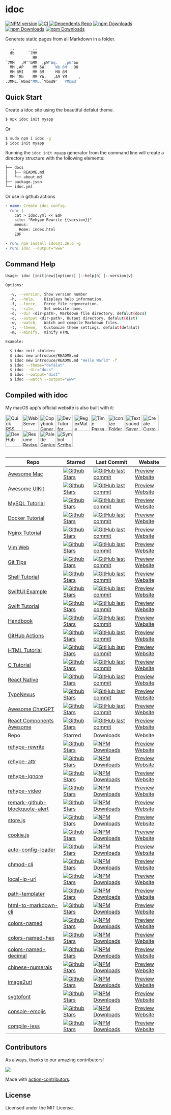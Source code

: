 <!--idoc:ignore:start-->
idoc
===
<!--idoc:ignore:end-->

[![NPM version](https://img.shields.io/npm/v/idoc.svg?style=flat)](https://npmjs.org/package/idoc)
[![CI](https://github.com/jaywcjlove/idoc/actions/workflows/ci.yml/badge.svg)](https://github.com/jaywcjlove/idoc/actions/workflows/ci.yml)
[![Dependents Repo](https://badgen.net/github/dependents-repo/jaywcjlove/idoc)](https://github.com/jaywcjlove/idoc/network/dependents)
[![npm Downloads](https://img.shields.io/npm/dw/idoc?style=flat)](https://www.npmjs.com/package/idoc)
[![npm Downloads](https://img.shields.io/npm/dm/idoc?style=flat)](https://www.npmjs.com/package/idoc)
[![npm Downloads](https://img.shields.io/npm/dy/idoc?style=flat)](https://www.npmjs.com/package/idoc)

Generate static pages from all Markdown in a folder.

```bash
  ,,        ,,
  db      `7MM
            MM
`7MM   ,M""bMM  ,pW"Wq.   ,p6"bo
  MM ,AP    MM 6W'   `Wb 6M'  OO
  MM 8MI    MM 8M     M8 8M
  MM `Mb    MM YA.   ,A9 YM.    ,
.JMML.`Wbmd"MML.`Ybmd9'   YMbmd'
```

## Quick Start

Create a idoc site using the beautiful defalut theme.

```bash
$ npx idoc init myapp
```

Or

```bash
$ sudo npm i idoc -g
$ idoc init myapp
```

Running the `idoc init myapp` generator from the command line will create a directory structure with the following elements:

```bash
├── docs
│   ├── README.md
│   └── about.md
├── package.json
└── idoc.yml
```

Or use in github actions

```yml
- name: Create idoc config.
  run: |
    cat > idoc.yml << EOF
    site: "Rehype Rewrite {{version}}"
    menus:
      Home: index.html
    EOF

- run: npm install idoc@1.26.6 -g
- run: idoc --output="www"
```

## Command Help

```bash
Usage: idoc [init|new][options] [--help|h] [--version|v]

Options:

  -v, --version, Show version number
  -h, --help,    Displays help information.
  -f, --force,   Force file regeneration.
  -s, --site,    Set website name.
  -d, --dir <dir-path>, Markdown file directory. defalut(docs)
  -o, --output <dir-path>, Output directory. defalut(dist)
  -w, --watch,   Watch and compile Markdown files.
  -t, --theme,   Customize theme settings. defalut(defalut)
  -m, --minify,  minify HTML

Example:

  $ idoc init <folder>
  $ idoc new introduce/README.md
  $ idoc new introduce/README.md "Hello World" -f
  $ idoc --theme="defalut"
  $ idoc --dir="docs"
  $ idoc --output="dist"
  $ idoc --watch --output="www"
```

## Compiled with idoc

My macOS app's official website is also built with it:

<div style="display: inline_block">
    <a target="_blank" href="https://wangchujiang.com/quick-rss/" title="Quick RSS for macOS"><img align="center" alt="Quick RSS" height="50" width="50" src="https://github.com/user-attachments/assets/deb91549-0347-458c-9768-3b0fcb18aebc"></a>
    <a target="_blank" href="https://wangchujiang.com/web-serve/" title="Web Serve for macOS"><img align="center" alt="Web Serve" height="50" width="50" src="https://github.com/user-attachments/assets/e1d9f76f-0f3d-4ba5-8a15-253ee173bb1c"></a>
    <a target="_blank" href="https://wangchujiang.com/copybook-generator/" title="Copybook Generator for macOS/iOS"><img align="center" alt="Copybook Generator" height="50" width="50" src="https://github.com/jaywcjlove/jaywcjlove/assets/1680273/b90e42ff-158b-4534-82ca-5898fd0e8d73"></a>
    <a target="_blank" href="https://wangchujiang.com/devtutor/" title="DevTutor for macOS/iOS"><img align="center" alt="DevTutor for SwiftUI" height="50" width="50" src="https://github.com/jaywcjlove/jaywcjlove/assets/1680273/f15c154d-0192-48eb-8e0e-9e245ffd974a"></a>
    <a target="_blank" href="https://wangchujiang.com/regex-mate/" title="RegexMate for macOS/iOS"><img align="center" alt="RegexMate" height="50" width="50" src="https://github.com/jaywcjlove/jaywcjlove/assets/1680273/aabe5aa9-9a96-4390-8bed-c3e4023d0dea"></a>
    <a target="_blank" href="https://wangchujiang.com/time-passage/" title="Time Passage for macOS/iOS"><img align="center" alt="Time Passage" height="50" width="50" src="https://github.com/jaywcjlove/time-passage/assets/1680273/6f30e429-e6f3-4dbe-9921-a5effe2a05e9"></a>
    <a target="_blank" href="https://wangchujiang.com/IconizeFolder/" title="IconizeFolder for macOS"><img align="center" alt="Iconize Folder" height="50" width="50" src="https://github.com/jaywcjlove/jaywcjlove/assets/1680273/fa9d8b9c-1e51-4ded-877c-fa5b21c47220"></a>
    <a target="_blank" href="https://wangchujiang.com/TextSoundSaver/" title="Textsound Saver for macOS/iOS"><img align="center" alt="Textsound Saver" height="50" width="50" src="https://github.com/jaywcjlove/jaywcjlove/assets/1680273/0595e842-980b-4574-8891-a8ba853a08be"></a>
    <a target="_blank" href="https://wangchujiang.com/create-custom-symbols/" title="Create Custom Symbols for macOS"><img align="center" alt="Create Custom Symbols" height="50" width="50" src="https://github.com/jaywcjlove/jaywcjlove/assets/1680273/8cd022ce-a3f1-4e89-b7c6-6fbd0d4db77c"></a>
    <a target="_blank" href="https://wangchujiang.com/DevHub/" title="DevHub for macOS"><img align="center" alt="DevHub" height="50" width="50" src="https://github.com/jaywcjlove/jaywcjlove/assets/1680273/6d38923c-b97d-4687-9601-9865bd0eea1a"></a>
    <a target="_blank" href="https://wangchujiang.com/ResumeRevise/" title="Resume Revise for macOS"><img align="center" alt="Resume Revise" height="50" width="50" src="https://github.com/jaywcjlove/jaywcjlove/assets/1680273/c9954a20-1905-48de-bdf8-d71837974aa2"></a>
    <a target="_blank" href="https://wangchujiang.com/palette-genius/" title="Palette Genius for macOS"><img align="center" alt="Palette Genius" height="50" width="50" src="https://github.com/jaywcjlove/jaywcjlove/assets/1680273/27340413-d355-45b2-8f6f-6ac37682d957"></a>
    <a target="_blank" href="https://wangchujiang.com/symbol-scribe/" title="Symbol Scribe for macOS"><img align="center" alt="Symbol Scribe" height="50" width="50" src="https://github.com/jaywcjlove/jaywcjlove/assets/1680273/c7249f05-fa70-4def-a1e9-571d5f171fc9"></a>
</div>
<br />

| Repo | Starred | Last Commit | Website |
| ---- | ---- | ---- | ---- |
| [Awesome Mac](https://github.com/jaywcjlove/awesome-mac) | [![Github Stars](https://img.shields.io/github/stars/jaywcjlove/awesome-mac.svg)](https://github.com/jaywcjlove/awesome-mac/stargazers) | [![GitHub last commit](https://img.shields.io/github/last-commit/jaywcjlove/awesome-mac?style=flat&label=last)](https://github.com/jaywcjlove/awesome-mac/commits) | [Preview Website](https://jaywcjlove.github.io/awesome-mac) |
| [Awesome UIKit](https://github.com/jaywcjlove/shell-tutorialawesome-uikit) | [![Github Stars](https://img.shields.io/github/stars/jaywcjlove/awesome-uikit.svg)](https://github.com/jaywcjlove/awesome-uikit/stargazers) | [![GitHub last commit](https://img.shields.io/github/last-commit/jaywcjlove/awesome-uikit?style=flat&label=last)](https://github.com/jaywcjlove/awesome-uikit/commits) | [Preview Website](https://jaywcjlove.github.io/awesome-uikit) |
| [MySQL Tutorial](https://github.com/jaywcjlove/mysql-tutorial) | [![Github Stars](https://img.shields.io/github/stars/jaywcjlove/mysql-tutorial.svg)](https://github.com/jaywcjlove/mysql-tutorial/stargazers) | [![GitHub last commit](https://img.shields.io/github/last-commit/jaywcjlove/mysql-tutorial?style=flat&label=last)](https://github.com/jaywcjlove/mysql-tutorial/commits) | [Preview Website](https://jaywcjlove.github.io/mysql-tutorial) |
| [Docker Tutorial](https://github.com/jaywcjlove/docker-tutorial) | [![Github Stars](https://img.shields.io/github/stars/jaywcjlove/docker-tutorial.svg)](https://github.com/jaywcjlove/docker-tutorial/stargazers) | [![GitHub last commit](https://img.shields.io/github/last-commit/jaywcjlove/docker-tutorial?style=flat&label=last)](https://github.com/jaywcjlove/docker-tutorial/commits) | [Preview Website](https://jaywcjlove.github.io/docker-tutorial) |
| [Nginx Tutorial](https://github.com/jaywcjlove/nginx-tutorial) | [![Github Stars](https://img.shields.io/github/stars/jaywcjlove/nginx-tutorial.svg)](https://github.com/jaywcjlove/nginx-tutorial/stargazers) | [![GitHub last commit](https://img.shields.io/github/last-commit/jaywcjlove/nginx-tutorial?style=flat&label=last)](https://github.com/jaywcjlove/nginx-tutorial/commits) | [Preview Website](https://jaywcjlove.github.io/nginx-tutorial) |
| [Vim Web](https://github.com/jaywcjlove/vim-web) | [![Github Stars](https://img.shields.io/github/stars/jaywcjlove/vim-web.svg)](https://github.com/jaywcjlove/vim-web/stargazers) | [![GitHub last commit](https://img.shields.io/github/last-commit/jaywcjlove/vim-web?style=flat&label=last)](https://github.com/jaywcjlove/vim-web/commits) | [Preview Website](https://jaywcjlove.github.io/vim-web) |
| [Git Tips](https://github.com/jaywcjlove/git-tips) | [![Github Stars](https://img.shields.io/github/stars/jaywcjlove/git-tips.svg)](https://github.com/jaywcjlove/git-tips/stargazers) | [![GitHub last commit](https://img.shields.io/github/last-commit/jaywcjlove/git-tips?style=flat&label=last)](https://github.com/jaywcjlove/git-tips/commits) | [Preview Website](https://jaywcjlove.github.io/git-tips) |
| [Shell Tutorial](https://github.com/jaywcjlove/shell-tutorial) | [![Github Stars](https://img.shields.io/github/stars/jaywcjlove/shell-tutorial.svg)](https://github.com/jaywcjlove/shell-tutorial/stargazers) | [![GitHub last commit](https://img.shields.io/github/last-commit/jaywcjlove/shell-tutorial?style=flat&label=last)](https://github.com/jaywcjlove/shell-tutorial/commits) | [Preview Website](https://jaywcjlove.github.io/shell-tutorial) |
| [SwiftUI Example](https://github.com/jaywcjlove/swiftui-example) | [![Github Stars](https://img.shields.io/github/stars/jaywcjlove/swiftui-example.svg)](https://github.com/jaywcjlove/swiftui-example/stargazers) | [![GitHub last commit](https://img.shields.io/github/last-commit/jaywcjlove/swiftui-example?style=flat&label=last)](https://github.com/jaywcjlove/swiftui-example/commits) | [Preview Website](https://jaywcjlove.github.io/swiftui-example) |
| [Swift Tutorial](https://github.com/jaywcjlove/swift-tutorial) | [![Github Stars](https://img.shields.io/github/stars/jaywcjlove/swift-tutorial.svg)](https://github.com/jaywcjlove/swift-tutorial/stargazers) | [![GitHub last commit](https://img.shields.io/github/last-commit/jaywcjlove/swift-tutorial?style=flat&label=last)](https://github.com/jaywcjlove/swift-tutorial/commits) | [Preview Website](https://jaywcjlove.github.io/swift-tutorial) |
| [Handbook](https://github.com/jaywcjlove/handbook) | [![Github Stars](https://img.shields.io/github/stars/jaywcjlove/handbook.svg)](https://github.com/jaywcjlove/handbook/stargazers) | [![GitHub last commit](https://img.shields.io/github/last-commit/jaywcjlove/handbook?style=flat&label=last)](https://github.com/jaywcjlove/handbook/commits) | [Preview Website](https://jaywcjlove.github.io/handbook) |
| [GitHub Actions](https://github.com/jaywcjlove/github-actions) | [![Github Stars](https://img.shields.io/github/stars/jaywcjlove/github-actions.svg)](https://github.com/jaywcjlove/github-actions/stargazers) | [![GitHub last commit](https://img.shields.io/github/last-commit/jaywcjlove/github-actions?style=flat&label=last)](https://github.com/jaywcjlove/github-actions/commits) | [Preview Website](https://jaywcjlove.github.io/github-actions) |
| [HTML Tutorial](https://github.com/jaywcjlove/html-tutorial) | [![Github Stars](https://img.shields.io/github/stars/jaywcjlove/html-tutorial.svg)](https://github.com/jaywcjlove/html-tutorial/stargazers) | [![GitHub last commit](https://img.shields.io/github/last-commit/jaywcjlove/html-tutorial?style=flat&label=last)](https://github.com/jaywcjlove/html-tutorial/commits) | [Preview Website](https://jaywcjlove.github.io/html-tutorial) |
| [C Tutorial](https://github.com/jaywcjlove/c-tutorial) | [![Github Stars](https://img.shields.io/github/stars/jaywcjlove/c-tutorial.svg)](https://github.com/jaywcjlove/c-tutorial/stargazers) | [![GitHub last commit](https://img.shields.io/github/last-commit/jaywcjlove/c-tutorial?style=flat&label=last)](https://github.com/jaywcjlove/c-tutorial/commits) | [Preview Website](https://jaywcjlove.github.io/c-tutorial) |
| [React Native](https://github.com/jaywcjlove/react-native) | [![Github Stars](https://img.shields.io/github/stars/jaywcjlove/react-native.svg)](https://github.com/jaywcjlove/react-native/stargazers) | [![GitHub last commit](https://img.shields.io/github/last-commit/jaywcjlove/react-native?style=flat&label=last)](https://github.com/jaywcjlove/react-native/commits) | [Preview Website](https://jaywcjlove.github.io/react-native) |
| [TypeNexus](https://github.com/jaywcjlove/typenexus) | [![Github Stars](https://img.shields.io/github/stars/jaywcjlove/typenexus.svg)](https://github.com/jaywcjlove/typenexus/stargazers) | [![GitHub last commit](https://img.shields.io/github/last-commit/jaywcjlove/typenexus?style=flat&label=last)](https://github.com/jaywcjlove/typenexus/commits) | [Preview Website](https://jaywcjlove.github.io/typenexus) |
| [Awesome ChatGPT](https://github.com/jaywcjlove/awesome-chatgpt) | [![Github Stars](https://img.shields.io/github/stars/jaywcjlove/awesome-chatgpt.svg)](https://github.com/jaywcjlove/awesome-chatgpt/stargazers) | [![GitHub last commit](https://img.shields.io/github/last-commit/jaywcjlove/awesome-chatgpt?style=flat&label=last)](https://github.com/jaywcjlove/awesome-chatgpt/commits) | [Preview Website](https://jaywcjlove.github.io/awesome-chatgpt) |
| [React Components Awesome](https://github.com/jaywcjlove/react-components-awesome) | [![Github Stars](https://img.shields.io/github/stars/jaywcjlove/react-components-awesome.svg)](https://github.com/jaywcjlove/react-components-awesome/stargazers) | [![GitHub last commit](https://img.shields.io/github/last-commit/jaywcjlove/react-components-awesome?style=flat&label=last)](https://github.com/jaywcjlove/react-components-awesome/commits) | [Preview Website](https://jaywcjlove.github.io/react-components-awesome) |
| Repo | Starred | Downloads | Website |
| [rehype-rewrite](https://github.com/jaywcjlove/rehype-rewrite) | [![Github Stars](https://img.shields.io/github/stars/jaywcjlove/rehype-rewrite.svg)](https://github.com/jaywcjlove/rehype-rewrite/stargazers) | [![NPM Downloads](https://img.shields.io/npm/dm/rehype-rewrite.svg?label=&logo=npm&style=flat&labelColor=ffacab&color=dd4e4c)](https://www.npmjs.com/package/rehype-rewrite) | [Preview Website](https://jaywcjlove.github.io/rehype-rewrite) |
| [rehype-attr](https://github.com/jaywcjlove/rehype-attr) | [![Github Stars](https://img.shields.io/github/stars/jaywcjlove/rehype-attr.svg)](https://github.com/jaywcjlove/rehype-attr/stargazers) | [![NPM Downloads](https://img.shields.io/npm/dm/rehype-attr.svg?label=&logo=npm&style=flat&labelColor=ffacab&color=dd4e4c)](https://www.npmjs.com/package/rehype-attr) | [Preview Website](https://jaywcjlove.github.io/rehype-attr) |
| [rehype-ignore](https://github.com/jaywcjlove/rehype-ignore) | [![Github Stars](https://img.shields.io/github/stars/jaywcjlove/rehype-ignore.svg)](https://github.com/jaywcjlove/rehype-ignore/stargazers) | [![NPM Downloads](https://img.shields.io/npm/dm/rehype-ignore.svg?label=&logo=npm&style=flat&labelColor=ffacab&color=dd4e4c)](https://www.npmjs.com/package/rehype-ignore) | [Preview Website](https://jaywcjlove.github.io/rehype-ignore) |
| [rehype-video](https://github.com/jaywcjlove/rehype-video) | [![Github Stars](https://img.shields.io/github/stars/jaywcjlove/rehype-video.svg)](https://github.com/jaywcjlove/rehype-video/stargazers) | [![NPM Downloads](https://img.shields.io/npm/dm/rehype-video.svg?label=&logo=npm&style=flat&labelColor=ffacab&color=dd4e4c)](https://www.npmjs.com/package/rehype-video) | [Preview Website](https://jaywcjlove.github.io/rehype-video) |
| [remark-github-blockquote-alert](https://github.com/jaywcjlove/remark-github-blockquote-alert) | [![Github Stars](https://img.shields.io/github/stars/jaywcjlove/remark-github-blockquote-alert.svg)](https://github.com/jaywcjlove/remark-github-blockquote-alert/stargazers) | [![NPM Downloads](https://img.shields.io/npm/dm/remark-github-blockquote-alert.svg?label=&logo=npm&style=flat&labelColor=ffacab&color=dd4e4c)](https://www.npmjs.com/package/remark-github-blockquote-alert) | [Preview Website](https://jaywcjlove.github.io/remark-github-blockquote-alert) |
| [store.js](https://github.com/jaywcjlove/store.js) | [![Github Stars](https://img.shields.io/github/stars/jaywcjlove/store.js.svg)](https://github.com/jaywcjlove/store.js/stargazers) | [![NPM Downloads](https://img.shields.io/npm/dm/storejs.svg?label=&logo=npm&style=flat&labelColor=ffacab&color=dd4e4c)](https://www.npmjs.com/package/storejs) | [Preview Website](https://jaywcjlove.github.io/store.js) |
| [cookie.js](https://github.com/jaywcjlove/cookie.js) | [![Github Stars](https://img.shields.io/github/stars/jaywcjlove/cookie.js.svg)](https://github.com/jaywcjlove/cookie.js/stargazers) | [![NPM Downloads](https://img.shields.io/npm/dm/cookiejs.svg?label=&logo=npm&style=flat&labelColor=ffacab&color=dd4e4c)](https://www.npmjs.com/package/cookiejs) | [Preview Website](https://jaywcjlove.github.io/cookie.js) |
| [auto-config-loader](https://github.com/jaywcjlove/auto-config-loader) | [![Github Stars](https://img.shields.io/github/stars/jaywcjlove/auto-config-loader.svg)](https://github.com/jaywcjlove/auto-config-loader/stargazers) | [![NPM Downloads](https://img.shields.io/npm/dm/auto-config-loader.svg?label=&logo=npm&style=flat&labelColor=ffacab&color=dd4e4c)](https://www.npmjs.com/package/auto-config-loader) | [Preview Website](https://jaywcjlove.github.io/auto-config-loader) |
| [chmod-cli](https://github.com/jaywcjlove/chmod-cli) | [![Github Stars](https://img.shields.io/github/stars/jaywcjlove/chmod-cli.svg)](https://github.com/jaywcjlove/chmod-cli/stargazers) | [![NPM Downloads](https://img.shields.io/npm/dm/chmod-cli.svg?label=&logo=npm&style=flat&labelColor=ffacab&color=dd4e4c)](https://www.npmjs.com/package/chmod-cli) | [Preview Website](https://jaywcjlove.github.io/chmod-cli) |
| [local-ip-url](https://github.com/jaywcjlove/local-ip-url) | [![Github Stars](https://img.shields.io/github/stars/jaywcjlove/local-ip-url.svg)](https://github.com/jaywcjlove/local-ip-url/stargazers) | [![NPM Downloads](https://img.shields.io/npm/dm/local-ip-url.svg?label=&logo=npm&style=flat&labelColor=ffacab&color=dd4e4c)](https://www.npmjs.com/package/local-ip-url) | [Preview Website](https://jaywcjlove.github.io/local-ip-url) |
| [path-templater](https://github.com/jaywcjlove/path-templater) | [![Github Stars](https://img.shields.io/github/stars/jaywcjlove/path-templater.svg)](https://github.com/jaywcjlove/path-templater/stargazers) | [![NPM Downloads](https://img.shields.io/npm/dm/path-templater.svg?label=&logo=npm&style=flat&labelColor=ffacab&color=dd4e4c)](https://www.npmjs.com/package/path-templater) | [Preview Website](https://jaywcjlove.github.io/path-templater) |
| [html-to-markdown-cli](https://github.com/jaywcjlove/html-to-markdown-cli) | [![Github Stars](https://img.shields.io/github/stars/jaywcjlove/html-to-markdown-cli.svg)](https://github.com/jaywcjlove/html-to-markdown-cli/stargazers) | [![NPM Downloads](https://img.shields.io/npm/dm/@wcj/html-to-markdown.svg?label=&logo=npm&style=flat&labelColor=ffacab&color=dd4e4c)](https://www.npmjs.com/package/@wcj/html-to-markdown) | [Preview Website](https://jaywcjlove.github.io/html-to-markdown-cli) |
| [colors-named](https://github.com/jaywcjlove/colors-named) | [![Github Stars](https://img.shields.io/github/stars/jaywcjlove/colors-named.svg)](https://github.com/jaywcjlove/colors-named/stargazers) | [![NPM Downloads](https://img.shields.io/npm/dm/colors-named.svg?label=&logo=npm&style=flat&labelColor=ffacab&color=dd4e4c)](https://www.npmjs.com/package/colors-named) | [Preview Website](https://jaywcjlove.github.io/colors-named) |
| [colors-named-hex](https://github.com/jaywcjlove/colors-named-hex) | [![Github Stars](https://img.shields.io/github/stars/jaywcjlove/colors-named-hex.svg)](https://github.com/jaywcjlove/colors-named-hex/stargazers) | [![NPM Downloads](https://img.shields.io/npm/dm/colors-named-hex.svg?label=&logo=npm&style=flat&labelColor=ffacab&color=dd4e4c)](https://www.npmjs.com/package/colors-named-hex) | [Preview Website](https://jaywcjlove.github.io/colors-named-hex) |
| [colors-named-decimal](https://github.com/jaywcjlove/colors-named-decimal) | [![Github Stars](https://img.shields.io/github/stars/jaywcjlove/colors-named-decimal.svg)](https://github.com/jaywcjlove/colors-named-decimal/stargazers) | [![NPM Downloads](https://img.shields.io/npm/dm/colors-named-decimal.svg?label=&logo=npm&style=flat&labelColor=ffacab&color=dd4e4c)](https://www.npmjs.com/package/colors-named-decimal) | [Preview Website](https://jaywcjlove.github.io/colors-named-decimal) |
| [chinese-numerals](https://github.com/jaywcjlove/chinese-numerals) | [![Github Stars](https://img.shields.io/github/stars/jaywcjlove/chinese-numerals.svg)](https://github.com/jaywcjlove/chinese-numerals/stargazers) | [![NPM Downloads](https://img.shields.io/npm/dm/@wcj/chinese-numerals.svg?label=&logo=npm&style=flat&labelColor=ffacab&color=dd4e4c)](https://www.npmjs.com/package/@wcj/chinese-numerals) | [Preview Website](https://jaywcjlove.github.io/chinese-numerals) |
| [image2uri](https://github.com/jaywcjlove/image2uri) | [![Github Stars](https://img.shields.io/github/stars/jaywcjlove/image2uri.svg)](https://github.com/jaywcjlove/image2uri/stargazers) | [![NPM Downloads](https://img.shields.io/npm/dm/image2uri.svg?label=&logo=npm&style=flat&labelColor=ffacab&color=dd4e4c)](https://www.npmjs.com/package/image2uri) | [Preview Website](https://jaywcjlove.github.io/image2uri) |
| [svgtofont](https://github.com/jaywcjlove/svgtofont) | [![Github Stars](https://img.shields.io/github/stars/jaywcjlove/svgtofont.svg)](https://github.com/jaywcjlove/svgtofont/stargazers) | [![NPM Downloads](https://img.shields.io/npm/dm/svgtofont.svg?label=&logo=npm&style=flat&labelColor=ffacab&color=dd4e4c)](https://www.npmjs.com/package/svgtofont) | [Preview Website](https://jaywcjlove.github.io/svgtofont) |
| [console-emojis](https://github.com/jaywcjlove/console-emojis) | [![Github Stars](https://img.shields.io/github/stars/jaywcjlove/console-emojis.svg)](https://github.com/jaywcjlove/console-emojis/stargazers) | [![NPM Downloads](https://img.shields.io/npm/dm/console-emojis.svg?label=&logo=npm&style=flat&labelColor=ffacab&color=dd4e4c)](https://www.npmjs.com/package/console-emojis) | [Preview Website](https://jaywcjlove.github.io/console-emojis) |
| [compile-less](https://github.com/jaywcjlove/compile-less) | [![Github Stars](https://img.shields.io/github/stars/jaywcjlove/compile-less.svg)](https://github.com/jaywcjlove/compile-less/stargazers) | [![NPM Downloads](https://img.shields.io/npm/dm/compile-less-cli.svg?label=&logo=npm&style=flat&labelColor=ffacab&color=dd4e4c)](https://www.npmjs.com/package/compile-less-cli) | [Preview Website](https://jaywcjlove.github.io/compile-less) |
<!--rehype:style=width: 100%; display: inline-table;-->

## Contributors

As always, thanks to our amazing contributors!

<a href="https://github.com/jaywcjlove/idoc/graphs/contributors">
  <img src="https://jaywcjlove.github.io/idoc/CONTRIBUTORS.svg" />
</a>

Made with [action-contributors](https://github.com/jaywcjlove/github-action-contributors).

## License

Licensed under the MIT License.
